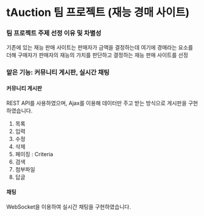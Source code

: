 # tAuction 팀 프로젝트 (재능 경매 사이트)

### 팀 프로젝트 주제 선정 이유 및 차별성    
  기존에 있는 재능 판매 사이트는 판매자가 금액을 결정하는데 여기에 경매라는 요소를 더해 구매자가 판매자의 재능의 가치를 판단하고 결정하는 재능 판매 사이트를 선정
 
 
### 맡은 기능: 커뮤니티 게시판, 실시간 채팅

#### 커뮤니티 게시판
REST API를 사용하였으며, Ajax를 이용해 데이터만 주고 받는 방식으로 게시판을 구현하였습니다.

1. 목록     
2. 입력   
3. 수정   
4. 삭제   
5. 페이징 : Criteria 
6. 검색   
7. 첨부파일 
8. 답글   
 
#### 채팅
WebSocket을 이용하여 실시간 채팅을 구현하였습니다.


